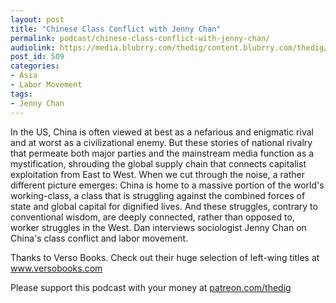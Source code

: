 ```yaml
---
layout: post
title: "Chinese Class Conflict with Jenny Chan"
permalink: podcast/chinese-class-conflict-with-jenny-chan/
audiolink: https://media.blubrry.com/thedig/content.blubrry.com/thedig/The_Dig_-_EP_191_-_Chan.mp3
post_id: 509
categories: 
- Asia
- Labor Movement
tags: 
- Jenny Chan
---
```


In the US, China is often viewed at best as a nefarious and enigmatic rival and at worst as a civilizational enemy. But these stories of national rivalry that permeate both major parties and the mainstream media function as a mystification, shrouding the global supply chain that connects capitalist exploitation from East to West. When we cut through the noise, a rather different picture emerges: China is home to a massive portion of the world's working-class, a class that is struggling against the combined forces of state and global capital for dignified lives. And these struggles, contrary to conventional wisdom, are deeply connected, rather than opposed to, worker struggles in the West. Dan interviews sociologist Jenny Chan on China's class conflict and labor movement.

Thanks to Verso Books. Check out their huge selection of left-wing titles at www.versobooks.com

Please support this podcast with your money at [patreon.com/thedig](patreon.com/thedig)